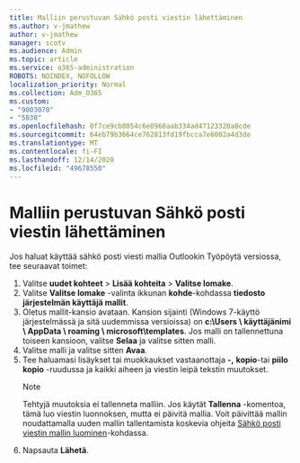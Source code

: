 ```yaml
---
title: Malliin perustuvan Sähkö posti viestin lähettäminen
ms.author: v-jmathew
author: v-jmathew
manager: scotv
ms.audience: Admin
ms.topic: article
ms.service: o365-administration
ROBOTS: NOINDEX, NOFOLLOW
localization_priority: Normal
ms.collection: Adm_O365
ms.custom:
- "9003070"
- "5830"
ms.openlocfilehash: 0f7ce9cb8054c6e0960aab334ad47123320a0cde
ms.sourcegitcommit: 64eb79b3664ce762813fd19fbcca7e6002a4d3de
ms.translationtype: MT
ms.contentlocale: fi-FI
ms.lasthandoff: 12/14/2020
ms.locfileid: "49678550"
---
```

# <a name="send-an-email-message-based-on-a-template"></a>Malliin perustuvan Sähkö posti viestin lähettäminen

Jos haluat käyttää sähkö posti viesti mallia Outlookin Työpöytä versiossa, tee seuraavat toimet:

1. Valitse **uudet kohteet**  >  **Lisää kohteita**  >  **Valitse lomake**.
2. Valitse **Valitse lomake** -valinta ikkunan **kohde**-kohdassa **tiedosto järjestelmän käyttäjä mallit**.
3. Oletus mallit-kansio avataan. Kansion sijainti (Windows 7-käyttö järjestelmässä ja sitä uudemmissa versioissa) on **c:\Users \ käyttäjänimi \ AppData \ roaming \ microsoft\templates**. Jos malli on tallennettuna toiseen kansioon, valitse **Selaa** ja valitse sitten malli.
4. Valitse malli ja valitse sitten **Avaa**.
5. Tee haluamasi lisäykset tai muokkaukset vastaanottaja **-,** **kopio**-tai **piilo kopio** -ruudussa ja kaikki aiheen ja viestin leipä tekstin muutokset.
    > [!NOTE]
    > Tehtyjä muutoksia ei tallenneta malliin. Jos käytät **Tallenna** -komentoa, tämä luo viestin luonnoksen, mutta ei päivitä mallia. Voit päivittää mallin noudattamalla uuden mallin tallentamista koskevia ohjeita [Sähkö posti viestin mallin luominen](https://support.microsoft.com/office/create-an-email-message-template-43ec7142-4dd0-4351-8727-bd0977b6b2d1)-kohdassa.
6. Napsauta **Lähetä**.
